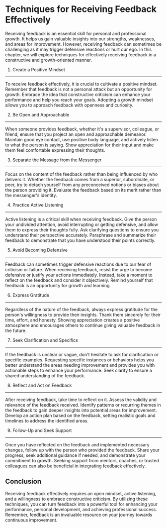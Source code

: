 Techniques for Receiving Feedback Effectively
======================================================

Receiving feedback is an essential skill for personal and professional growth. It helps us gain valuable insights into our strengths, weaknesses, and areas for improvement. However, receiving feedback can sometimes be challenging as it may trigger defensive reactions or hurt our ego. In this chapter, we will explore techniques for effectively receiving feedback in a constructive and growth-oriented manner.

1. Create a Positive Mindset
----------------------------

To receive feedback effectively, it is crucial to cultivate a positive mindset. Remember that feedback is not a personal attack but an opportunity for growth. Embrace the idea that constructive criticism can enhance your performance and help you reach your goals. Adopting a growth mindset allows you to approach feedback with openness and curiosity.

2. Be Open and Approachable
---------------------------

When someone provides feedback, whether it's a supervisor, colleague, or friend, ensure that you project an open and approachable demeanor. Maintain good eye contact, use positive body language, and actively listen to what the person is saying. Show appreciation for their input and make them feel comfortable expressing their thoughts.

3. Separate the Message from the Messenger
------------------------------------------

Focus on the content of the feedback rather than being influenced by who delivers it. Whether the feedback comes from a superior, subordinate, or peer, try to detach yourself from any preconceived notions or biases about the person providing it. Evaluate the feedback based on its merit rather than the messenger's identity.

4. Practice Active Listening
----------------------------

Active listening is a critical skill when receiving feedback. Give the person your undivided attention, avoid interrupting or getting defensive, and allow them to express their thoughts fully. Ask clarifying questions to ensure you understand their perspective accurately. Paraphrase and summarize their feedback to demonstrate that you have understood their points correctly.

5. Avoid Becoming Defensive
---------------------------

Feedback can sometimes trigger defensive reactions due to our fear of criticism or failure. When receiving feedback, resist the urge to become defensive or justify your actions immediately. Instead, take a moment to reflect on the feedback and consider it objectively. Remind yourself that feedback is an opportunity for growth and learning.

6. Express Gratitude
--------------------

Regardless of the nature of the feedback, always express gratitude for the person's willingness to provide their insights. Thank them sincerely for their time, effort, and honesty. Showing appreciation creates a positive atmosphere and encourages others to continue giving valuable feedback in the future.

7. Seek Clarification and Specifics
-----------------------------------

If the feedback is unclear or vague, don't hesitate to ask for clarification or specific examples. Requesting specific instances or behaviors helps you better understand the areas needing improvement and provides you with actionable steps to enhance your performance. Seek clarity to ensure a shared understanding of the feedback.

8. Reflect and Act on Feedback
------------------------------

After receiving feedback, take time to reflect on it. Assess the validity and relevance of the feedback received. Identify patterns or recurring themes in the feedback to gain deeper insights into potential areas for improvement. Develop an action plan based on the feedback, setting realistic goals and timelines to address the identified areas.

9. Follow-Up and Seek Support
-----------------------------

Once you have reflected on the feedback and implemented necessary changes, follow up with the person who provided the feedback. Share your progress, seek additional guidance if needed, and demonstrate your commitment to growth. Seeking support from mentors, coaches, or trusted colleagues can also be beneficial in integrating feedback effectively.

Conclusion
----------

Receiving feedback effectively requires an open mindset, active listening, and a willingness to embrace constructive criticism. By utilizing these techniques, you can turn feedback into a powerful tool for enhancing your performance, personal development, and achieving professional success. Remember, feedback is an invaluable resource on your journey towards continuous improvement.
